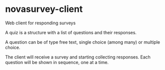 # novasurvey-client
Web client for responding surveys

A quiz is a structure with a list of questions and their responses.

A question can be of type free text, single choice (among many) or multiple choice.

The client will receive a survey and starting collecting responses.
Each question will be shown in sequence, one at a time.


